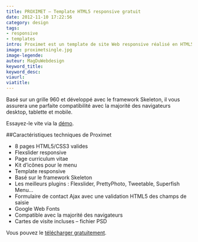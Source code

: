 ```yaml
---
title: PROXIMET – Template HTML5 responsive gratuit
date: 2012-11-10 17:22:56
category: design
tags:
- responsive
- templates
intro: Proximet est un template de site Web responsive réalisé en HTML5 / CSS3 100% gratuit
image: proximetsingle.jpg
image-legende:
auteur: MagDuWebdesign
keyword_title:
keyword_desc:
viaurl:
viatitle:
---
```


Basé sur un grille 960 et développé avec le framework Skeleton, il vous assurera une parfaite compatibilité avec la majorité des navigateurs desktop, tablette et mobile.

Essayez-le vite via la [démo](http://www.anariel.com/previewanarieldesign/Proximet/).

##Caractéristiques techniques de Proximet

* 8 pages HTML5/CSS3 valides
* Flexslider responsive
* Page curriculum vitae
* Kit d’icônes pour le menu
* Template responsive
* Basé sur le framework Skeleton
* Les meilleurs plugins : Flexslider, PrettyPhoto, Tweetable, Superfish Menu…
* Formulaire de contact Ajax avec une validation HTML5 des champs de saisie
* Google Web Fonts
* Compatible avec la majorité des navigateurs
* Cartes de visite incluses – fichier PSD

Vous pouvez le [télécharger gratuitement](http://www.anarieldesign.com/?portfolio=proximet-free-responsive-site-template-business-card).